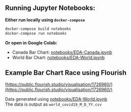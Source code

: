 ## Running Jupyter Notebooks:
**Either run locally using `docker-compose`**  
```bash
docker-compose build notebooks
docker-compose run notebooks
```
**Or open in Google Colab:**  
* Canada Bar Chart: [notebooks/EDA-Canada.ipynb](https://colab.research.google.com/github/kylehounslow/covid19/blob/master/notebooks/EDA-Canada.ipynb)  
* World Bar Chart: [notebooks/EDA-World.ipynb](https://colab.research.google.com/github/kylehounslow/covid19/blob/master/notebooks/EDA-World.ipynb)

## Example Bar Chart Race using Flourish
[https://public.flourish.studio/visualisation/1726960/](https://public.flourish.studio/visualisation/1726960/)  

Data generated using [notebooks/EDA-World.ipynb](notebooks/EDA-World.ipynb)  
The data is output as `world_covid19_M_D_YY.csv`

